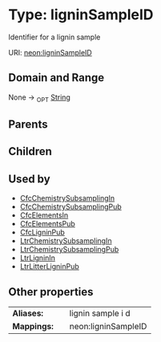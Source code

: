 
# Type: ligninSampleID


Identifier for a lignin sample

URI: [neon:ligninSampleID](https://data.neonscience.org/ligninSampleID)


## Domain and Range

None ->  <sub>OPT</sub> [String](types/String.md)

## Parents


## Children


## Used by

 * [CfcChemistrySubsamplingIn](CfcChemistrySubsamplingIn.md)
 * [CfcChemistrySubsamplingPub](CfcChemistrySubsamplingPub.md)
 * [CfcElementsIn](CfcElementsIn.md)
 * [CfcElementsPub](CfcElementsPub.md)
 * [CfcLigninPub](CfcLigninPub.md)
 * [LtrChemistrySubsamplingIn](LtrChemistrySubsamplingIn.md)
 * [LtrChemistrySubsamplingPub](LtrChemistrySubsamplingPub.md)
 * [LtrLigninIn](LtrLigninIn.md)
 * [LtrLitterLigninPub](LtrLitterLigninPub.md)

## Other properties

|  |  |  |
| --- | --- | --- |
| **Aliases:** | | lignin sample i d |
| **Mappings:** | | neon:ligninSampleID |

